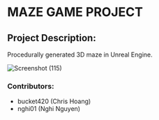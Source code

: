 # **MAZE GAME PROJECT**

## Project Description:
Procedurally generated 3D maze in Unreal Engine.

![Screenshot (115)](https://user-images.githubusercontent.com/70782465/217664677-ae036620-ad85-49f8-957b-5bd528b032a1.png)

### Contributors:
- bucket420 (Chris Hoang)
- nghi01 (Nghi Nguyen)


